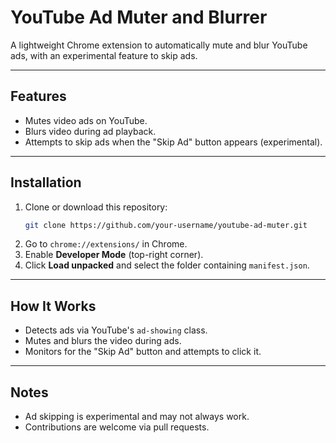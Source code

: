 # YouTube Ad Muter and Blurrer

A lightweight Chrome extension to automatically mute and blur YouTube ads, with an experimental feature to skip ads.

---

## Features

- Mutes video ads on YouTube.
- Blurs video during ad playback.
- Attempts to skip ads when the "Skip Ad" button appears (experimental).

---

## Installation

1. Clone or download this repository:
   ```bash
   git clone https://github.com/your-username/youtube-ad-muter.git
   ```
2. Go to `chrome://extensions/` in Chrome.
3. Enable **Developer Mode** (top-right corner).
4. Click **Load unpacked** and select the folder containing `manifest.json`.

---

## How It Works

- Detects ads via YouTube's `ad-showing` class.
- Mutes and blurs the video during ads.
- Monitors for the "Skip Ad" button and attempts to click it.

---

## Notes

- Ad skipping is experimental and may not always work.
- Contributions are welcome via pull requests.

<!-- ---

## License

This project is licensed under the [MIT License](LICENSE). -->
